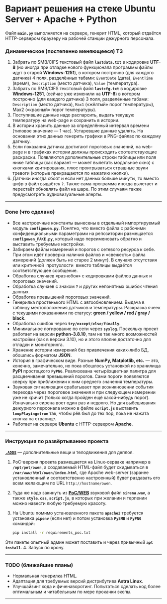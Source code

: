 # Вариант решения на стеке Ubuntu Server + Apache + Python #

Файл **`main.py`** выполняется на сервере, генерит HTML, который отдаётся
HTTP-сервером браузеру на рабочей станции дежурного персонала.

### Динамическое (постепенно меняющееся) ТЗ ###

1. Забрать по SMB/CIFS текстовый файл **`lastdata.txt`** в кодировке **UTF-8**
(но иногда при отладке нового функционала программы файлы идут в старой
**Windows-1251**), в котором построчно (для каждого датчика) 4 поля, разделённых
табами: `EventDate` (дата), `EventTime` (время), `Description` (место датчика),
`Value` (температура).
2. Забрать по SMB/CIFS текстовый файл **`lastcfg.txt`** в кодировке
**Windows-1251**, (сейчас уже изменили на **UTF-8**) в котором построчно (для
каждого датчика) 3 поля, разделённые табами: `Description` (место датчика),
`Max1` (&laquo;жёлтый&raquo; порог температуры), Max2 (&laquo;красный&raquo;
порог температуры).
3. Поступившие данные надо распарсить, выдать текущую температуру на web-page и
сохранить в истории.
4. В истории хранить данные за определённый интервал времени (типовое
значение&nbsp;&mdash; 1 час). Устаревшие данные удалять. На основании этих
данных генерить графики в PNG-файлах по каждому датчику.
5. Если показания датчика достигают пороговых значений, на web-page и в графиках
истории должны происходить соответствующие раскраски. Появляются дополнительные
строки таблицы или поля ниже таблицы (как вариант&nbsp;&mdash; может вылетать
модальное окно) с кнопками квитирования, плюс проигрываться страшные звуки
тревоги (которые прекращаются по нажатию кнопки).
6. Датчики иногда сбоят и если нет данных больше минуты, то вместо цифр в файл
выдаётся **`?`**. Также сама программа иногда вылетает и перестаёт обновлять
файл на шаре. По этим случаям также предусмотреть аудиовизуальные алерты.

----

### Done (что сделано) ###

- Все настроечные константы вынесены в отдельный импортируемый модуль
**`configowen.py`**. Понятно, что вместо файла с рабочими конфиденциальными
параметрами на репозитории размещается **`configowen_FAKE.py`**, который надо
переименовать обратно и выставить требуемые настройки.
- Забираем файлы измерений и порогов с сетевого ресурса к себе. При этом идёт
проверка наличия файлов и &laquo;свежесть&raquo; файла измерений (должен быть не
старее 2 минут). В случаях отсутствия или критичной &nbsp;протухлости&nbsp;
вместо таблицы выдаётся соответствующее сообщение.
- Обработка случаев &laquo;разнобоя&raquo; с кодировками файлов данных и
пороговых значений.
- Обработка случаев с знаком **`?`** и других непонятных ошибок чтения данных.
- Обработка превышений пороговых значений.
- Генерилка простенького HTML c автообновлением. Выдача в таблицу местоположения
датчиков и температуры. Раскраска ячеек с текущими показаниями по статусу:
**green / yellow / red / gray / black**.
- Обработка ошибок через **`try/except/else/finally`**.
- Минимальное логирование по сети через **`syslog`**. Поскольку проект работает
на версии **python-3.8.10**, там не так много возможностей настройки (как в
версии 3.10), но и этого вполне достаточно для отладки и мониторинга.
- Хранение истории измерений без привлечения каких-либо БД, обошлись форматом
**JSON**.
- История в графическом виде. Разные **NumPy, Matplotlib, etc.**&nbsp;&mdash;
это, конечно, замечательно, но пока обошлось установкой из хранилища **PyPI**
простецкого **`PyPNG`**. Реализована четырёхцветная палитра для расцвечивания
превышений порогов. Сами пороги появляются сверху при приближении к ним среднего
значения температуры.
- Звуковая сигнализация срабатывает при возникновении события перехода через
пороговое значения и при следующем измерении уже не кричит (только когда пройден
ещё какой-нибудь порог). Изначально сирена воет один раз и недолго. Но для
выбешивания дежурного персонала можно в файле **`script.js`** выставить
**`loopPlaying=true`** так, чтобы рёв был до тех пор, пока не нажата кнопка на
странице.
- Работает на сервере **Ubuntu** с HTTP-сервером **Apache**.

----

### Инструкция по развёртыванию проекта ###

[**`.ADDS`**](https://github.com/wildfielded/pet-owen/tree/master/PoC/.ADDS)&nbsp;&mdash;
дополнительные вещи и телодвижения для деплоя.

1. PoC-версия проекта размещается на Linux-серваке например в **`/opt/pet/owen`**,
а создаваемый HTML-файл будет скидываться в **`/var/www/html/owen/index.html`**,
где Apache web-server (заранее установленный и соответственно настроенный) будет
раздавать его всем желающим по URL `http://hostname/owen`.
2. Туда же надо закинуть из
[**PoC/WEB**](https://github.com/wildfielded/pet-owen/tree/master/PoC/WEB)
звуковой файл **`sirena.wav`**, а также **`style.css`**, **`script.js`**, в
которых при желании и терпении можно навести любую требуемую красоту.
3. На Ubuntu помимо установленного пакета **`apache2`** требуется установка
**`pipenv`** (если нет) и потом установка **`PySMB`** и **`PyPNG`** командой:

    ```bash
    pip install -r requirements_poc.txt
    ```

Эти пакеты опытный админ может поставить и через привычный **`apt install`**.
4. Запуск по крону.

----

### TODO (ближайшие планы) ###

- Нормальная генерилка HTML.
- Адаптация для требуемых версий дистрибутива **Astra Linux**.
- Улучшайзинг кода и фиченаворотинг. Попытаться сделать код более оптимальным и
читабельным по мере прокачки экспы.

----
